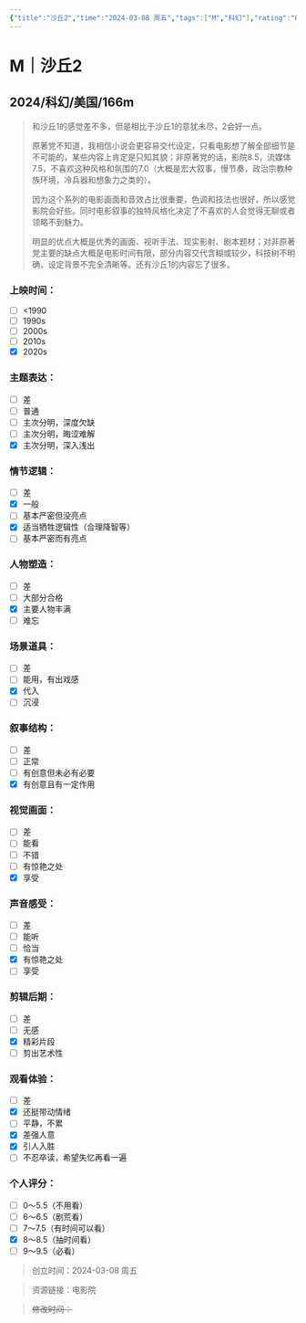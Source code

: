 ```yaml
---
{"title":"沙丘2","time":"2024-03-08 周五","tags":["M","科幻"],"rating":"8.5","dg-publish":true,"permalink":"/300 评价/M/新近看过/沙丘2/","dgPassFrontmatter":true,"created":"2024-03-08T22:28:11.000+08:00","updated":"2024-03-08T23:58:13.000+08:00"}
---
```


# M｜沙丘2
## 2024/科幻/美国/166m
>和沙丘1的感觉差不多，但是相比于沙丘1的意犹未尽，2会好一点。
>
>原著党不知道，我相信小说会更容易交代设定，只看电影想了解全部细节是不可能的，某些内容上肯定是只知其貌；非原著党的话，影院8.5，流媒体7.5，不喜欢这种风格和氛围的7.0（大概是宏大叙事，慢节奏，政治宗教种族环境，冷兵器和想象力之类的）。
>
>因为这个系列的电影画面和音效占比很重要，色调和技法也很好，所以感觉影院会好些。同时电影叙事的独特风格化决定了不喜欢的人会觉得无聊或者领略不到魅力。
>
>明显的优点大概是优秀的画面、视听手法、现实影射、剧本题材；对非原著党主要的缺点大概是电影时间有限，部分内容交代含糊或较少，科技树不明确，设定背景不完全清晰等。还有沙丘1的内容忘了很多。
>
### 上映时间：
- [ ] <1990
- [ ] 1990s
- [ ] 2000s
- [ ] 2010s
- [x] 2020s
### 主题表达：
- [ ] 差
- [ ] 普通
- [ ] 主次分明，深度欠缺
- [ ] 主次分明，晦涩难解
- [x] 主次分明，深入浅出
### 情节逻辑：
- [ ] 差
- [x] 一般
- [ ] 基本严密但没亮点
- [x] 适当牺牲逻辑性（合理降智等）
- [ ] 基本严密而有亮点
### 人物塑造：
- [ ] 差
- [ ] 大部分合格
- [x] 主要人物丰满
- [ ] 难忘
### 场景道具：
- [ ] 差
- [ ] 能用，有出戏感
- [x] 代入
- [ ] 沉浸
### 叙事结构：
- [ ] 差
- [ ] 正常
- [ ] 有创意但未必有必要
- [x] 有创意且有一定作用
### 视觉画面：
- [ ] 差
- [ ] 能看
- [ ] 不错
- [ ] 有惊艳之处
- [x] 享受
### 声音感受：
- [ ] 差
- [ ] 能听
- [ ] 恰当
- [x] 有惊艳之处
- [ ] 享受
### 剪辑后期：
- [ ] 差
- [ ] 无感
- [x] 精彩片段
- [ ] 剪出艺术性
### 观看体验：
- [ ] 差
- [x] 还挺带动情绪
- [ ] 平静，不累
- [x] 差强人意
- [x] 引人入胜
- [ ] 不忍卒读，希望失忆再看一遍
### 个人评分：
- [ ] 0～5.5（不用看）
- [ ] 6～6.5（剧荒看）
- [ ] 7～7.5（有时间可以看）
- [x] 8～8.5（抽时间看）
- [ ] 9～9.5（必看）

>创立时间：2024-03-08 周五

>资源链接：电影院

>~~修改时间：~~



